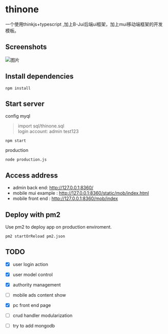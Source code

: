 # thinone

一个使用thinkjs+typescript ,加上B-Jui后端ui框架，加上mui移动端框架的开发模板。

## Screenshots
![图片](http://blueswu.gitee.io/myhome/thinonep1.png)
## Install dependencies

```
npm install
```

## Start server

config myql
> import  sql/thinone.sql  
  login account:  admin test123

```
npm start
```
production
```
node production.js
```
## Access address
- admin back end: http://127.0.0.1:8360/
- mobile mui example : http://127.0.0.1:8360/static/mob/index.html
- mobile front end : http://127.0.0.1:8360/mob/index
## Deploy with pm2

Use pm2 to deploy app on production enviroment.

```
pm2 startOrReload pm2.json
```


## TODO
- [x] user login action
- [x] user model control
- [x] authority management
- [ ] mobile ads content show
- [x] pc front end page
- [ ] crud handler  modularization
- [ ] try to add mongodb 

